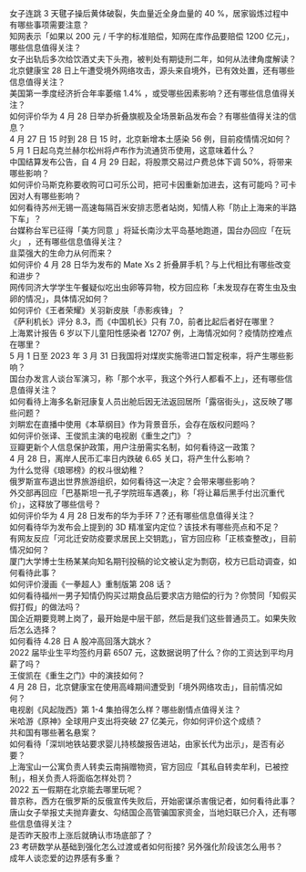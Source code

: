 女子连跳 3 天毽子操后黄体破裂，失血量近全身血量的 40 %，居家锻炼过程中有哪些事项需要注意？  
知网表示「如果以 200 元 / 千字的标准赔偿，知网在库作品要赔偿 1200 亿元」，哪些信息值得关注？  
女子出轨后多次给饮酒丈夫下头孢，被判处有期徒刑二年，如何从法律角度解读？  
北京健康宝 28 日上午遭受境外网络攻击，源头来自境外，已有效处置，还有哪些信息值得关注？  
美国第一季度经济折合年率萎缩 1.4% ，或受哪些因素影响？还有哪些信息值得关注？  
如何评价华为 4 月 28 日举办折叠旗舰及全场景新品发布会？有哪些值得关注的信息？  
4 月 27 日 15 时到 28 日 15 时，北京新增本土感染 56 例，目前疫情情况如何？  
5 月 1 日起乌克兰赫尔松州将卢布作为流通货币使用，这意味着什么？  
中国结算发布公告，自 4 月 29 日起，将股票交易过户费总体下调 50%，将带来哪些影响？  
如何评价马斯克称要收购可口可乐公司，把可卡因重新加进去，这有可能吗？可卡因对人有哪些影响？  
如何看待苏州无锡一高速每隔百米安排志愿者站岗，知情人称「防止上海来的半路下车」？  
台媒称台军已征得「美方同意 」将延长南沙太平岛基地跑道，国台办回应「在玩火」 ，还有哪些信息值得关注？  
韭菜强大的生命力从何而来？  
如何评价 4 月 28 日华为发布的 Mate Xs 2 折叠屏手机？与上代相比有哪些改变和进步？  
网传同济大学学生午餐疑似吃出虫卵等异物，校方回应称「未发现存在寄生虫及虫卵的情况」，具体情况如何？  
如何评价《王者荣耀》关羽新皮肤「赤影疾锋」？  
《萨利机长》评分 8.3，而《中国机长》只有 7.0，前者比起后者好在哪里？  
上海累计报告 6 岁以下儿童阳性感染者 12707 例，上海情况如何？疫情防控难点在哪里？  
5 月 1 日至 2023 年 3 月 31 日我国将对煤炭实施零进口暂定税率，将产生哪些影响？  
国台办发言人谈台军演习，称「那个水平，我这个外行人都看不上」，还有哪些信息值得关注？  
如何看待上海多名新冠康复人员出舱后因无法返回居所「露宿街头」，这反映了哪些问题？  
刘畊宏在直播中使用《本草纲目》作为背景音乐，会存在版权问题吗？  
如何评价张译、王俊凯主演的电视剧《重生之门》？  
豆瓣更新个人信息保护政策，用户注册需实名制，如何看待这一政策？  
4 月 28 日，离岸人民币汇率日内跌破 6.65 关口，将产生什么影响？  
为什么觉得《琅琊榜》的权斗很幼稚？  
俄罗斯宣布退出世界旅游组织，如何看待这一决定？会带来哪些影响？  
外交部再回应「巴基斯坦一孔子学院班车遇袭」，称「将让幕后黑手付出沉重代价」，这释放了哪些信号？  
如何评价华为 4 月 28 日发布的华为手环 7？还有哪些信息值得关注？  
如何看待华为发布会上提到的 3D 精准室内定位？该技术有哪些亮点和不足？  
有网友反应「河北迁安防疫要求居民上交钥匙」，官方回应称「正核查整改」，目前情况如何？  
厦门大学博士生杨某某向知名期刊投稿的论文被认定为剽窃，校方已启动调查，如何看待此事？  
如何评价漫画《一拳超人》重制版第 208 话？  
如何看待福州一男子知情仍购买过期食品后要求店方赔偿的行为？你赞同「知假买假打假」的做法吗？  
国企近期要竞聘上岗了，最开始是中层干部，然后是我们这些普通员工。如果失败后怎么选择？  
如何看待 4.28 日 A 股冲高回落大跳水？  
2022 届毕业生平均签约月薪 6507 元，这数据说明了什么？你的工资达到平均月薪了吗？  
王俊凯在《重生之门》中的演技如何？  
4 月 28 日，北京健康宝在使用高峰期间遭受到「境外网络攻击」，目前情况如何？  
电视剧《风起陇西》第 1-4 集拍得怎么样？哪些剧情点值得关注？  
米哈游《原神》全球用户支出将突破 27 亿美元，你如何评价这个成绩？  
共和国有哪些著名悬案？  
如何看待「深圳地铁站要求婴儿持核酸报告进站，由家长代为出示」，是否有必要？  
上海宝山一公寓负责人转卖云南捐赠物资，官方回应「其私自转卖牟利，已被控制」，相关负责人将面临怎样处罚？  
2022 五一假期在北京能去哪里玩呢？  
普京称，西方在俄罗斯的反俄宣传失败后，开始密谋杀害俄记者，如何看待此事？  
唐山女子举报丈夫抛弃妻女、勾结国企高管骗国家资金，当地妇联已介入，还有哪些信息值得关注？  
是否昨天股市上涨后就确认市场底部了？  
23 考研数学从基础到强化怎么过渡或者如何衔接? 另外强化阶段该怎么用书？  
成年人谈恋爱的边界感有多重？  
